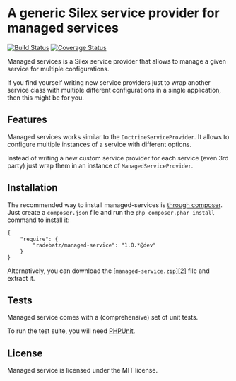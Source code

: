 A generic Silex service provider for managed services
=====================================================

[![Build Status](https://travis-ci.org/DerManoMann/managed-service.png)](https://travis-ci.org/DerManoMann/managed-service)
[![Coverage Status](https://coveralls.io/repos/DerManoMann/managed-service/badge.png)](https://coveralls.io/r/DerManoMann/managed-service)


Managed services is a Silex service provider that allows to manage a given service for
multiple configurations.

If you find yourself writing new service providers just to wrap another service class with
multiple different configurations in a single application, then this might be for you.


## Features

Managed services works similar to the `DoctrineServiceProvider`. It allows to configure
multiple instances of a service with different options.

Instead of writing a new custom service provider for each service (even 3rd party) just
wrap them in an instance of `ManagedServiceProvider`.


## Installation

The recommended way to install managed-services is [through
composer](http://getcomposer.org). Just create a `composer.json` file and
run the `php composer.phar install` command to install it:

    {
        "require": {
            "radebatz/managed-service": "1.0.*@dev"
        }
    }

Alternatively, you can download the [`managed-service.zip`][2] file and extract it.



## Tests

Managed service comes with a (comprehensive) set of unit tests.

To run the test suite, you will need [PHPUnit](http://phpunit.de/manual/current/en/).



## License

Managed service is licensed under the MIT license.



[1]: https://github.com/DerManoMann/managed-service/archive/master.zip
